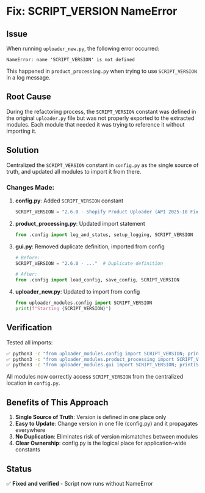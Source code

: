 # Fix: SCRIPT_VERSION NameError

## Issue
When running `uploader_new.py`, the following error occurred:
```
NameError: name 'SCRIPT_VERSION' is not defined
```

This happened in `product_processing.py` when trying to use `SCRIPT_VERSION` in a log message.

## Root Cause
During the refactoring process, the `SCRIPT_VERSION` constant was defined in the original `uploader.py` file but was not properly exported to the extracted modules. Each module that needed it was trying to reference it without importing it.

## Solution
Centralized the `SCRIPT_VERSION` constant in `config.py` as the single source of truth, and updated all modules to import it from there.

### Changes Made:

1. **config.py**: Added `SCRIPT_VERSION` constant
   ```python
   SCRIPT_VERSION = "2.6.0 - Shopify Product Uploader (API 2025-10 Fix - No Duplicate Variants)"
   ```

2. **product_processing.py**: Updated import statement
   ```python
   from .config import log_and_status, setup_logging, SCRIPT_VERSION
   ```

3. **gui.py**: Removed duplicate definition, imported from config
   ```python
   # Before:
   SCRIPT_VERSION = "2.6.0 - ..."  # Duplicate definition

   # After:
   from .config import load_config, save_config, SCRIPT_VERSION
   ```

4. **uploader_new.py**: Updated to import from config
   ```python
   from uploader_modules.config import SCRIPT_VERSION
   print(f"Starting {SCRIPT_VERSION}")
   ```

## Verification

Tested all imports:
```bash
✅ python3 -c "from uploader_modules.config import SCRIPT_VERSION; print(SCRIPT_VERSION)"
✅ python3 -c "from uploader_modules.product_processing import SCRIPT_VERSION; print(SCRIPT_VERSION)"
✅ python3 -c "from uploader_modules.gui import SCRIPT_VERSION; print(SCRIPT_VERSION)"
```

All modules now correctly access `SCRIPT_VERSION` from the centralized location in `config.py`.

## Benefits of This Approach

1. **Single Source of Truth**: Version is defined in one place only
2. **Easy to Update**: Change version in one file (config.py) and it propagates everywhere
3. **No Duplication**: Eliminates risk of version mismatches between modules
4. **Clear Ownership**: config.py is the logical place for application-wide constants

## Status
✅ **Fixed and verified** - Script now runs without NameError
